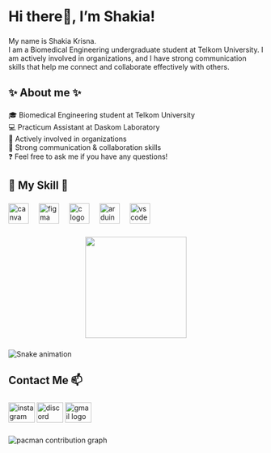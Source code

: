 <h1 align="left">Hi there👋,  I’m Shakia!</h1>

###

<p align="left">My name is Shakia Krisna. <br>I am a Biomedical Engineering undergraduate student at Telkom University. I am actively involved in organizations, and I have strong communication skills that help me connect and collaborate effectively with others.</p>

###

<h2 align="left">✨ About me ✨</h2>

###

<p align="left">🎓 Biomedical Engineering student at Telkom University<br>💻 Practicum Assistant at Daskom Laboratory <br>🤝 Actively involved in organizations<br>💬 Strong communication & collaboration skills<br>❓ Feel free to ask me if you have any questions!</p>

###

<h2 align="left">🌟 My Skill 🌟</h2>

###

<div align="left">
  <img src="https://cdn.jsdelivr.net/gh/devicons/devicon/icons/canva/canva-original.svg" height="40" alt="canva logo"  />
  <img width="12" />
  <img src="https://cdn.jsdelivr.net/gh/devicons/devicon/icons/figma/figma-original.svg" height="40" alt="figma logo"  />
  <img width="12" />
  <img src="https://cdn.jsdelivr.net/gh/devicons/devicon/icons/c/c-original.svg" height="40" alt="c logo"  />
  <img width="12" />
  <img src="https://cdn.jsdelivr.net/gh/devicons/devicon/icons/arduino/arduino-original.svg" height="40" alt="arduino logo"  />
  <img width="12" />
  <img src="https://cdn.jsdelivr.net/gh/devicons/devicon/icons/vscode/vscode-original.svg" height="40" alt="vscode logo"  />
</div>

###

<div align="center">
  <img height="200" src="https://i.pinimg.com/1200x/8d/ce/7d/8dce7d91402070c7fcabfbf5b512f757.jpg"  />
</div>

###

<img src="https://raw.githubusercontent.com/shakiakrisss/shakiakrisss/output/snake.svg" alt="Snake animation" />

###

<h2 align="left">Contact Me 📫</h2>

###

<div align="left">
  <img src="https://raw.githubusercontent.com/maurodesouza/profile-readme-generator/master/src/assets/icons/social/instagram/default.svg" width="52" height="40" alt="instagram logo"  />
  <img src="https://raw.githubusercontent.com/maurodesouza/profile-readme-generator/master/src/assets/icons/social/discord/default.svg" width="52" height="40" alt="discord logo"  />
  <img src="https://raw.githubusercontent.com/maurodesouza/profile-readme-generator/master/src/assets/icons/social/gmail/default.svg" width="52" height="40" alt="gmail logo"  />
</div>

###

<picture>
  <source media="(prefers-color-scheme: dark)" srcset="https://raw.githubusercontent.com/shakiakrisss/shakiakrisss/output/pacman-contribution-graph-dark.svg">
  <source media="(prefers-color-scheme: light)" srcset="https://raw.githubusercontent.com/shakiakrisss/shakiakrisss/output/pacman-contribution-graph.svg">
  <img alt="pacman contribution graph" src="https://raw.githubusercontent.com/shakiakrisss/shakiakrisss/output/pacman-contribution-graph.svg">
</picture>

###
